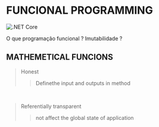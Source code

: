# FUNCIONAL PROGRAMMING

![.NET Core](https://github.com/JeanLLopes/Applying-Functional-Principles/workflows/.NET%20Core/badge.svg?branch=master)

O que programação funcional ?
Imutabilidade ?

## MATHEMETICAL FUNCIONS
> Honest
>> Definethe input and outputs in method

<br>

> Referentially transparent
>> not affect the global state of application
